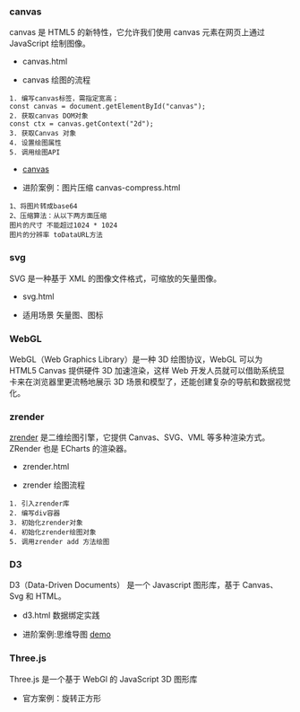 ### canvas

canvas 是 HTML5 的新特性，它允许我们使用 canvas 元素在网页上通过 JavaScript 绘制图像。

- canvas.html

- canvas 绘图的流程

```
1. 编写canvas标签，需指定宽高；
const canvas = document.getElementById("canvas");
2. 获取canvas DOM对象
const ctx = canvas.getContext("2d");
3. 获取Canvas 对象
4. 设置绘图属性
5. 调用绘图API
```

- [canvas](https://www.w3school.com.cn/tags/html_ref_canvas.asp)

- 进阶案例：图片压缩 canvas-compress.html

```
1、将图片转成base64
2、压缩算法：从以下两方面压缩
图片的尺寸 不能超过1024 * 1024
图片的分辨率 toDataURL方法
```

### svg

SVG 是一种基于 XML 的图像文件格式，可缩放的矢量图像。

- svg.html

- 适用场景
  矢量图、图标

### WebGL

WebGL（Web Graphics Library）是一种 3D 绘图协议，WebGL 可以为 HTML5 Canvas 提供硬件 3D 加速渲染，这样 Web 开发人员就可以借助系统显卡来在浏览器里更流畅地展示 3D 场景和模型了，还能创建复杂的导航和数据视觉化。

### zrender

[zrender](https://ecomfe.github.io/zrender-doc/public/) 是二维绘图引擎，它提供 Canvas、SVG、VML 等多种渲染方式。ZRender 也是 ECharts 的渲染器。

- zrender.html

- zrender 绘图流程

```
1. 引入zrender库
2. 编写div容器
3. 初始化zrender对象
4. 初始化zrender绘图对象
5. 调用zrender add 方法绘图
```

### D3

D3（Data-Driven Documents） 是一个 Javascript 图形库，基于 Canvas、Svg 和 HTML。

- d3.html 数据绑定实践

- 进阶案例:思维导图
  [demo](https://github.com/reclay/vue-d3-tree-example)

### Three.js

Three.js 是一个基于 WebGl 的 JavaScript 3D 图形库

- 官方案例：旋转正方形
